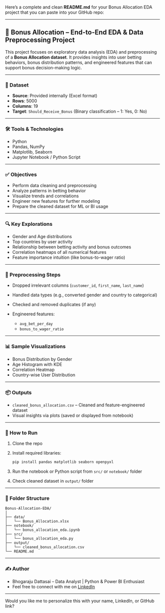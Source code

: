 Here’s a complete and clean **README.md** for your Bonus Allocation EDA project that you can paste into your GitHub repo:

---

## 🎯 Bonus Allocation – End-to-End EDA & Data Preprocessing Project

This project focuses on exploratory data analysis (EDA) and preprocessing of a **Bonus Allocation dataset**. It provides insights into user betting behaviors, bonus distribution patterns, and engineered features that can support bonus decision-making logic.

---

### 📁 Dataset

* **Source**: Provided internally (Excel format)
* **Rows**: 5000
* **Columns**: 19
* **Target**: `Should_Receive_Bonus` (Binary classification – 1: Yes, 0: No)

---

### 🛠️ Tools & Technologies

* Python
* Pandas, NumPy
* Matplotlib, Seaborn
* Jupyter Notebook / Python Script

---

### ✅ Objectives

* Perform data cleaning and preprocessing
* Analyze patterns in betting behavior
* Visualize trends and correlations
* Engineer new features for further modeling
* Prepare the cleaned dataset for ML or BI usage

---

### 🔍 Key Explorations

* Gender and Age distributions
* Top countries by user activity
* Relationship between betting activity and bonus outcomes
* Correlation heatmaps of all numerical features
* Feature importance intuition (like bonus-to-wager ratio)

---

### 🧹 Preprocessing Steps

* Dropped irrelevant columns (`customer_id`, `first_name`, `last_name`)
* Handled data types (e.g., converted gender and country to categorical)
* Checked and removed duplicates (if any)
* Engineered features:

  * `avg_bet_per_day`
  * `bonus_to_wager_ratio`

---

### 📊 Sample Visualizations

* Bonus Distribution by Gender
* Age Histogram with KDE
* Correlation Heatmap
* Country-wise User Distribution

---

### 📦 Outputs

* `cleaned_bonus_allocation.csv` – Cleaned and feature-engineered dataset
* Visual insights via plots (saved or displayed from notebook)

---

### 🚀 How to Run

1. Clone the repo
2. Install required libraries:

   ```bash
   pip install pandas matplotlib seaborn openpyxl
   ```
3. Run the notebook or Python script from `src/` or `notebook/` folder
4. Check cleaned dataset in `output/` folder

---

### 📌 Folder Structure

```
Bonus-Allocation-EDA/
│
├── data/
│   └── Bonus_Allocation.xlsx
├── notebook/
│   └── bonus_allocation_eda.ipynb
├── src/
│   └── bonus_allocation_eda.py
├── output/
│   └── cleaned_bonus_allocation.csv
└── README.md
```

---

### ✍️ Author

* Bhogaraju Dattasai – Data Analyst | Python & Power BI Enthusiast
* Feel free to connect with me on [LinkedIn](https://www.linkedin.com)

---

Would you like me to personalize this with your name, LinkedIn, or GitHub link?
